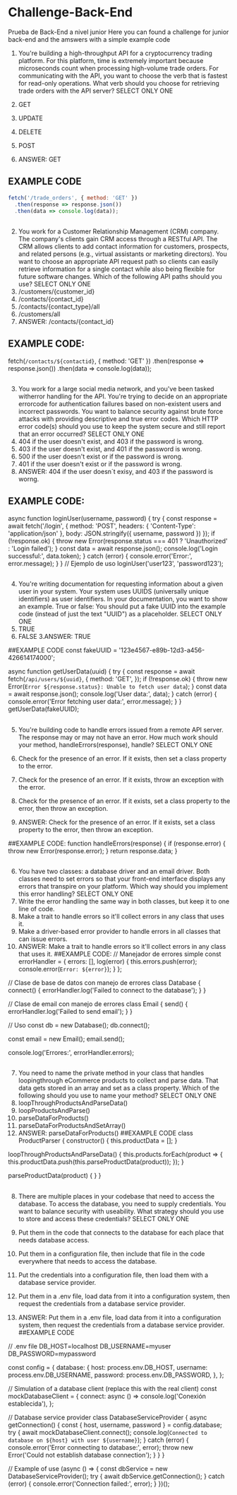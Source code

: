 # Challenge-Back-End
Prueba de Back-End a nivel junior
Here you can found a challenge for junior back-end and the amswers with a simple example code 

1. You're building a high-throughput API for a cryptocurrency trading
platform. For this platform, time is extremely important because
microseconds count when processing high-volume trade orders. For
communicating with the API, you want to choose the verb that is fastest
for read-only operations.
What verb should you choose for retrieving trade orders with the API
server?
SELECT ONLY ONE
1. GET
2. UPDATE
3. DELETE
4. POST

5. ANSWER:  GET
## EXAMPLE CODE

```javascript
fetch('/trade_orders', { method: 'GET' })
  .then(response => response.json())
  .then(data => console.log(data));
```

##
2. You work for a Customer Relationship Management (CRM) company. The
company's clients gain CRM access through a RESTful API. The CRM allows
clients to add contact information for customers, prospects, and related persons
(e.g., virtual assistants or marketing directors). You want to choose an appropriate API request path so clients can easily retrieve information for a
single contact while also being flexible for future software changes.
Which of the following API paths should you use?
SELECT ONLY ONE
1. /customers/{customer_id}
2. /contacts/{contact_id}
3. /contacts/{contact_type}/all
4. /customers/all
5. ANSWER: /contacts/{contact_id}
   
  ## EXAMPLE CODE:
   fetch(`/contacts/${contactid}`, { method: 'GET' })
  .then(response => response.json())
  .then(data => console.log(data));
## 
3. You work for a large social media network, and you've been tasked witherror
handling for the API. You're trying to decide on an appropriate errorcode for
authentication failures based on non-existent users and incorrect passwords. You
want to balance security against brute force attacks with providing descriptive
and true error codes.
Which HTTP error code(s) should you use to keep the system secure and still report
that an error occurred?
SELECT ONLY ONE
1. 404 if the user doesn't exist, and 403 if the password is wrong.
2. 403 if the user doesn't exist, and 401 if the password is wrong.
3. 500 if the user doesn't exist or if the password is wrong.
4. 401 if the user doesn't exist or if the password is wrong.
  5. ANSWER: 404 if the user doesn´t exisy, and 403 if the password is worng.
## EXAMPLE CODE:
  async function loginUser(username, password) {
  try {
    const response = await fetch('/login', {
      method: 'POST',
      headers: { 'Content-Type': 'application/json' },
      body: JSON.stringify({ username, password })
    });
    if (!response.ok) {
      throw new Error(response.status === 401 ? 'Unauthorized' : 'Login failed');
    }
    const data = await response.json();
    console.log('Login successful:', data.token);
    } catch (error) {
    console.error('Error:', error.message);
  }
}
     // Ejemplo de uso
    loginUser('user123', 'password123');
##
4. You're writing documentation for requesting information about a given user in
your system. Your system uses UUIDS (universally unique identifiers) as user
identifiers. In your documentation, you want to show an example.
True or false: You should put a fake UUID into the example code (instead of just the
text "UUID") as a placeholder.
SELECT ONLY ONE
1. TRUE
2. FALSE
3.ANSWER: TRUE

##EXAMPLE CODE 
const fakeUUID = '123e4567-e89b-12d3-a456-426614174000';

async function getUserData(uuid) {
  try {
    const response = await fetch(`/api/users/${uuid}`, {
      method: 'GET',
    });
    if (!response.ok) {
      throw new Error(`Error ${response.status}: Unable to fetch user data`);
    }
    const data = await response.json();
    console.log('User data:', data);
  } catch (error) {
    console.error('Error fetching user data:', error.message);
  }
}
getUserData(fakeUUID);
##
5. You're building code to handle errors issued from a remote API server. The
response may or may not have an error.
How much work should your method, handleErrors(response),
handle?
SELECT ONLY ONE
1. Check for the presence of an error. If it exists, then set a class property to the
error.
2. Check for the presence of an error. If it exists, throw an exception with the error.

3. Check for the presence of an error. If it exists, set a class property to the error,
then throw an exception.

4. ANSWER: Check for the presence of an error. If it exists, set a class property to the error,
then throw an exception.

##EXAMPLE CODE:
function handleErrors(response) {
  if (response.error) {
    throw new Error(response.error);
  }
  return response.data;
}
##
6. You have two classes: a database driver and an email driver. Both classes need
to set errors so that your front-end interface displays any errors that transpire on
your platform.
Which way should you implement this error handling?
SELECT ONLY ONE
1. Write the error handling the same way in both classes, but keep it to one line of
code.
2. Make a trait to handle errors so it'll collect errors in any class that uses it.
3. Make a driver-based error provider to handle errors in all classes that can issue
errors.
4. ANSWER:  Make a trait to handle errors so it'll collect errors in any class that uses it.
##EXAMPLE CODE:
// Manejador de errores simple
const errorHandler = {
  errors: [],
  log(error) {
    this.errors.push(error);
    console.error(`Error: ${error}`);
  }
};

// Clase de base de datos con manejo de errores
class Database {
  connect() {
    errorHandler.log('Failed to connect to the database');
  }
}

// Clase de email con manejo de errores
class Email {
  send() {
    errorHandler.log('Failed to send email');
  }
}

// Uso
const db = new Database();
db.connect();

const email = new Email();
email.send();

console.log('Errores:', errorHandler.errors);
##
7. You need to name the private method in your class that handles loopingthrough
eCommerce products to collect and parse data. That data gets stored in an array
and set as a class property.
Which of the following should you use to name your method?
SELECT ONLY ONE
1. loopThroughProductsAndParseData()
2. loopProductsAndParse()
3. parseDataForProducts()
4. parseDataForProductsAndSetArray()
5. ANSWER: parseDataForProducts()
   ##EXAMPLE CODE
   class ProductParser {
  constructor() {
    this.productData = [];
  }

  loopThroughProductsAndParseData() {
    this.products.forEach(product => {
      this.productData.push(this.parseProductData(product));
    });
  }

  parseProductData(product) {
  }
}
##
8. There are multiple places in your codebase that need to access the
database. To access the database, you need to supply credentials. You
want to balance security with useability.
What strategy should you use to store and access these credentials?
SELECT ONLY ONE
1. Put them in the code that connects to the database for each place that needs
database access.
2. Put them in a configuration file, then include that file in the code everywhere
that needs to access the database.
3. Put the credentials into a configuration file, then load them with a database
service provider.
4. Put them in a .env file, load data from it into a configuration system, then
request the credentials from a database service provider.

5. ANSWER: Put them in a .env file, load data from it into a configuration system, then
request the credentials from a database service provider.
##EXAMPLE CODE

// .env file
DB_HOST=localhost
DB_USERNAME=myuser
DB_PASSWORD=mypassword

const config = {
  database: {
    host: process.env.DB_HOST,
    username: process.env.DB_USERNAME,
    password: process.env.DB_PASSWORD,
  },
};

// Simulation of a database client (replace this with the real client)
const mockDatabaseClient = {
  connect: async () => console.log('Conexión establecida'),
};

// Database service provider
class DatabaseServiceProvider {
  async getConnection() {
    const { host, username, password } = config.database;
    try {
      await mockDatabaseClient.connect();
      console.log(`Connected to database on ${host} with user ${username}`);
    } catch (error) {
      console.error('Error connecting to database:', error);
      throw new Error('Could not establish database connection');
    }
  }
}

// Example of use
(async () => {
  const dbService = new DatabaseServiceProvider();
  try {
    await dbService.getConnection();
  } catch (error) {
    console.error('Connection failed:', error);
  }
})();

